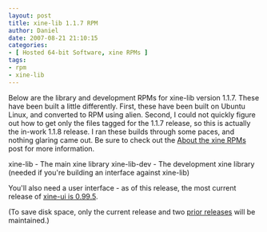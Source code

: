```yaml
---
layout: post
title: xine-lib 1.1.7 RPM
author: Daniel
date: 2007-08-21 21:10:15
categories:
- [ Hosted 64-bit Software, xine RPMs ]
tags:
- rpm
- xine-lib
---
```


Below are the library and development RPMs for xine-lib version 1.1.7. These have been built a little differently. First, these have been built on Ubuntu Linux, and converted to RPM using alien. Second, I could not quickly figure out how to get only the files tagged for the 1.1.7 release, so this is actually the in-work 1.1.8 release. I ran these builds through some paces, and nothing glaring came out. Be sure to check out the [About the xine RPMs][abt] post for more information.

xine-lib - The main xine library
xine-lib-dev - The development xine library (needed if you're building an interface against xine-lib)

You'll also need a user interface - as of this release, the most current release of [xine-ui is 0.99.5][ui].

(To save disk space, only the current release and two [prior releases][pri] will be maintained.)


[abt]: /2005/about-the-xine-rpms.html "About the xine RPMs &bull; The Bit Badger Blog"
[ui]:  /2007/xine-ui-0-99-5-rpm.html "xine-ui 0.99.5 RPM &bull; The Bit Badger Blog"
[pri]: /2005/xine-lib-1-1-1-rpm.html "xine-lib 1.1.1 RPM &bull; The Bit Badger Blog"
